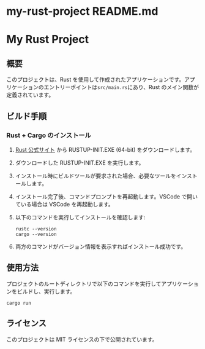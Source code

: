 # my-rust-project README.md

# My Rust Project

## 概要

このプロジェクトは、Rust を使用して作成されたアプリケーションです。アプリケーションのエントリーポイントは`src/main.rs`にあり、Rust のメイン関数が定義されています。

## ビルド手順

### Rust + Cargo のインストール

1. [Rust 公式サイト](https://www.rust-lang.org/tools/install) から RUSTUP-INIT.EXE (64-bit) をダウンロードします。

2. ダウンロードした RUSTUP-INIT.EXE を実行します。

3. インストール時にビルドツールが要求された場合、必要なツールをインストールします。

4. インストール完了後、コマンドプロンプトを再起動します。VSCode で開いている場合は VSCode を再起動します。

5. 以下のコマンドを実行してインストールを確認します:

   ```
   rustc --version
   cargo --version
   ```

6. 両方のコマンドがバージョン情報を表示すればインストール成功です。

## 使用方法

プロジェクトのルートディレクトリで以下のコマンドを実行してアプリケーションをビルドし、実行します。

```
cargo run
```

## ライセンス

このプロジェクトは MIT ライセンスの下で公開されています。
